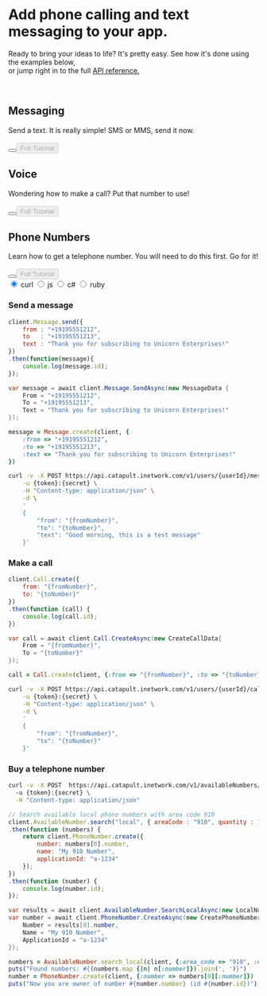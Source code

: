 <div id="hero">
  <h1>Add phone calling and text messaging to your app.</h1>
  <p>Ready to bring your ideas to life? It's pretty easy. See how it's done using the examples below,<span class="remove4mobile"><br></span> or jump right in to the full <a href="http://dev.bandwidth.com/ap-docs/methods/restApi.html">API reference.</a></p><br>
  <div id="smscard" class="devCards sms active">
    <h2><i class="icons8-sms" style="font-size: 21px"></i> <span class="remove4mobile">Messaging</span></h2>
    <span class="remove4mobile">Send a text. It is really simple! SMS or MMS, send it now.
    <br><br></span><button class="iconic-button iconic-small" id="smsexpand"><i class="icons8-expand-arrow"></i></button><a href="/howto/sendSMSMMS.html" class="aimg"><button class="fulltut medium" id="smsfulltut" disabled>Full Tutorial</button></a>
  </div><div id="voicecard" class="devCards voice">
    <h2><i class="icons8-phone" style="font-size: 17px"></i> <span class="remove4mobile">Voice</span></h2>
    <span class="remove4mobile">Wondering how to make a call? Put that number to use!
    <br><br></span><button class="iconic-button iconic-small" id="voiceexpand"><i class="icons8-expand-arrow"></i></button><a href="/howto/outboundCall.html" class="aimg"><button class="fulltut medium" id="voicefulltut" disabled>Full Tutorial</button></a>
  </div><div id="pncard"class="devCards pn">
    <h2><i class="icons8-hashtag" style="font-size: 21px"></i> <span class="remove4mobile">Phone Numbers</span></h2>
    <span class="remove4mobile">Learn how to get a telephone number. You will need to do this first. Go for it!
    <br><br></span><button class="iconic-button iconic-small" id="pnexpand"><i class="icons8-expand-arrow"></i></button><a href="/howto/buytn.html" class="aimg"><button class="fulltut medium" id="pnfulltut" disabled>Full Tutorial</button></a>
  </div>
</div>

<div class="languageselector">
      <div class="radio-group clearfix">
          <input type="radio" name="basic-options" value="four" id="radio-four" class="lang-bash trigger" data-rel="lang-bash" checked />
          <label for="radio-four"><span>curl</span></label>
          <input type="radio" name="basic-options" value="one" id="radio-one" class="lang-js trigger" data-rel="lang-js"/>
          <label for="radio-one"><span>js</span></label>
          <input type="radio" name="basic-options" value="two" id="radio-two" class="lang-csharp trigger" data-rel="lang-csharp"/>
          <label for="radio-two"><span>c#</span></label>
          <input type="radio" name="basic-options" value="three" id="radio-three" class="lang-ruby trigger" data-rel="lang-ruby"/>
          <label for="radio-three"><span>ruby</span></label>
      </div>
   </div>

<div class="divider"></div>

### Send a message

```js
client.Message.send({
    from : "+19195551212",
    to   : "+19195551213",
    text : "Thank you for subscribing to Unicorn Enterprises!"
})
.then(function(message){
    console.log(message.id);
});
```

```csharp
var message = await client.Message.SendAsync(new MessageData {
    From = "+19195551212",
    To = "+19195551213",
    Text = "Thank you for subscribing to Unicorn Enterprises!"
});
```

```ruby
message = Message.create(client, {
    :from => "+19195551212",
    :to => "+19195551213",
    :text => "Thank you for subscribing to Unicorn Enterprises!"
})
```

```bash
curl -v -X POST https://api.catapult.inetwork.com/v1/users/{userId}/messages \
    -u {token}:{secret} \
    -H "Content-type: application/json" \
    -d \
    '
    {
        "from": "{fromNumber}",
        "to": "{toNumber}",
        "text": "Good morning, this is a test message"
    }'
```

### Make a call

```js
client.Call.create({
    from: "{fromNumber}",
    to: "{toNumber}"
})
.then(function (call) {
    console.log(call.id);
})
```

```csharp
var call = await client.Call.CreateAsync(new CreateCallData{
    From = "{fromNumber}",
    To = "{toNumber}"
});
```

```ruby
call = Call.create(client, {:from => "{fromNumber}", :to => "{toNumber}"})
```

```bash
curl -v -X POST https://api.catapult.inetwork.com/v1/users/{userId}/calls \
    -u {token}:{secret} \
    -H "Content-type: application/json" \
    -d \
    '
    {
        "from": "{fromNumber}",
        "to": "{toNumber}"
    }'
```

### Buy a telephone number

```bash
curl -v -X POST  https://api.catapult.inetwork.com/v1/availableNumbers/local?city=Cary&state=NC&quantity=2 \
  -u {token}:{secret} \
  -H "Content-type: application/json"
```

```js
// Search available local phone numbers with area code 910
client.AvailableNumber.search("local", { areaCode : "910", quantity : 1 })
.then(function (numbers) {
    return client.PhoneNumber.create({
        number: numbers[0].number,
        name: "My 910 Number",
        applicationId: "a-1234"
    });
})
.then(function (number) {
    console.log(number.id);
});
```

```csharp
var results = await client.AvailableNumber.SearchLocalAsync(new LocalNumberQuery{ AreaCode = "910", Quantity = 1});
var number = await client.PhoneNumber.CreateAsync(new CreatePhoneNumberData {
    Number = results[0].number,
    Name = "My 910 Number",
    ApplicationId = "a-1234"
});
```

```ruby
numbers = AvailableNumber.search_local(client, {:area_code => "910", :quantity => 1})
puts("Found numbers: #{(numbers.map {|n| n[:number]}).join(', ')}")
number = PhoneNumber.create(client, {:number => numbers[0][:number]})
puts("Now you are owner of number #{number.number} (id #{number.id})")
```

<script src="https://ajax.googleapis.com/ajax/libs/jquery/3.1.0/jquery.min.js"></script>
<script>
$(document).ready(function landing(){

  if ($(window).width() >= 980) {
  // Adding classes for sms, voice and pns
  $('#send-a-message').nextUntil('h3').addClass('smstut');
  $('#send-a-message').addClass('smstut');
  $('#make-a-call').nextUntil('h3').addClass('voicetut');
  $('#make-a-call').addClass('voicetut');
  $('#buy-a-telephone-number').nextUntil('h3').addClass('pntut');
  $('#buy-a-telephone-number').addClass('pntut');

  // Access to parent div on this page only
  $('#hero').parent().addClass('landingpage');

  // Setting default language
  $('.lang-bash').parent().addClass('active');

  // Toggle between languages
  $('code').not('.lang-bash').parent().hide();
  $('.trigger').click(function() {
      $('code').parent().removeClass('active');
      $('.' + $(this).data('rel')).parent().addClass('active');

      if ($('#voicecard').hasClass('active')){
        $('pre').hide();
        $('.voicetut.active').show();
      }
      if ($('#smscard').hasClass('active')){
        $('pre').hide();
        $('.smstut.active').show();
      } else if ($('#pncard').hasClass('active')){
        $('pre').hide();
        $('.pntut.active').show();
      }
  });

  // Showing proper code sample or sms, voice and pns
  var tuts = $('.voicetut, .smstut, .pntut');

  tuts.hide();

  // Disable buttons on cards that are inactive
  $('.devCards.active').find('.fulltut').prop("disabled",false);

  $('#smsexpand').click(function(){
      $('pre').hide();
      $('.smstut.active').show();
      $('.devCards').removeClass('active');
      $(this).parent().addClass('active');
      $('.devCards').find('.fulltut').prop("disabled",true);
      $('.devCards.active').find('.fulltut').prop("disabled",false);
  });
  $('#voiceexpand').click(function(){
      $('pre').hide();
      $('.voicetut.active').show();
      $('.devCards').removeClass('active');
      $(this).parent().addClass('active');
      $('.devCards').find('.fulltut').prop("disabled",true);
      $('.devCards.active').find('.fulltut').prop("disabled",false);
  });

  $('#pnexpand').click(function(){
      $('pre').hide();
      $('.pntut.active').show();
      $('.devCards').removeClass('active');
      $(this).parent().addClass('active');
      $('.devCards').find('.fulltut').prop("disabled",true);
      $('.devCards.active').find('.fulltut').prop("disabled",false);
  });
  $('.smstut.active').show();
  } else {
    // Adding classes for sms, voice and pns
    $('#send-a-message').nextUntil('h3').addClass('smstut');
    $('#send-a-message').addClass('smstut');
    $('#make-a-call').nextUntil('h3').addClass('voicetut');
    $('#make-a-call').addClass('voicetut');
    $('#buy-a-telephone-number').nextUntil('h3').addClass('pntut');
    $('#buy-a-telephone-number').addClass('pntut');

    // Access to parent div on this page only
    $('#hero').parent().addClass('landingpage');

    // Setting default language
    $('.lang-bash').parent().addClass('active');

    // Toggle between languages
    $('code').not('.lang-bash').parent().hide();
    $('.trigger').click(function() {
        $('code').parent().removeClass('active');
        $('.' + $(this).data('rel')).parent().addClass('active');

        if ($('#voicecard').hasClass('active')){
          $('pre').hide();
          $('.voicetut.active').show();
        }
        if ($('#smscard').hasClass('active')){
          $('pre').hide();
          $('.smstut.active').show();
        } else if ($('#pncard').hasClass('active')){
          $('pre').hide();
          $('.pntut.active').show();
        }
    });

    // Showing proper code sample or sms, voice and pns
    var tuts = $('.voicetut, .smstut, .pntut');

    tuts.hide();

    // Disable buttons on cards that are inactive
    $('.devCards.active').find('.fulltut').prop("disabled",false);

    $('#smscard').click(function(){
        $('pre').hide();
        $('.smstut.active').show();
        $('.devCards').removeClass('active');
        $(this).addClass('active');
        $('.devCards').find('.fulltut').prop("disabled",true);
        $('.devCards.active').find('.fulltut').prop("disabled",false);
    });
    $('#voicecard').click(function(){
        $('pre').hide();
        $('.voicetut.active').show();
        $('.devCards').removeClass('active');
        $(this).addClass('active');
        $('.devCards').find('.fulltut').prop("disabled",true);
        $('.devCards.active').find('.fulltut').prop("disabled",false);
    });

    $('#pncard').click(function(){
        $('pre').hide();
        $('.pntut.active').show();
        $('.devCards').removeClass('active');
        $(this).addClass('active');
        $('.devCards').find('.fulltut').prop("disabled",true);
        $('.devCards.active').find('.fulltut').prop("disabled",false);
    });
    $('.smstut.active').show();
  }
});
</script>
